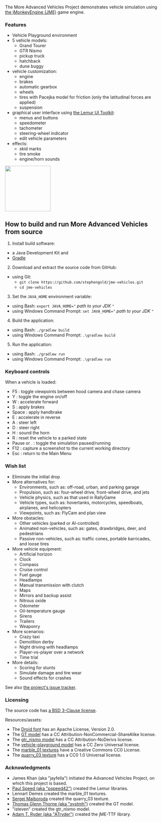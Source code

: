 The More Advanced Vehicles Project demonstrates
vehicle simulation using [the jMonkeyEngine (JME)][jme] game engine.

### Features

+ Vehicle Playground environment
+ 5 vehicle models:
  + Grand Tourer
  + GTR Nismo
  + pickup truck
  + hatchback
  + dune buggy
+ vehicle customization:
  + engine
  + brakes
  + automatic gearbox
  + wheels
  + tires with Pacejka model for friction (only the latitudinal forces are applied)
  + suspension
+ graphical user interface using [the Lemur UI Toolkit][lemur]:
  + menus and buttons
  + speedometer
  + tachometer
  + steering-wheel indicator
  + edit vehicle parameters
+ effects:
  + skid marks
  + tire smoke
  + engine/horn sounds

<img height="150" src="https://i.imgur.com/WNVXH1E.png">

## How to build and run More Advanced Vehicles from source

 1. Install build software:
   + a Java Development Kit and
   + [Gradle]
 2. Download and extract the source code from GitHub:
   + using Git:
     + `git clone https://github.com/stephengold/jme-vehicles.git`
     + `cd jme-vehicles`
 3. Set the `JAVA_HOME` environment variable:
   + using Bash:  `export JAVA_HOME="` *path to your JDK* `"`
   + using Windows Command Prompt:  `set JAVA_HOME="` *path to your JDK* `"`
 4. Build the application:
   + using Bash:  `./gradlew build`
   + using Windows Command Prompt:  `.\gradlew build`
 5. Run the application:
   + using Bash:  `./gradlew run`
   + using Windows Command Prompt:  `.\gradlew run`

### Keyboard controls

When a vehicle is loaded:

+ F5 : toggle viewpoints between hood camera and chase camera
+ Y : toggle the engine on/off
+ W : accelerate forward
+ S : apply brakes
+ Space : apply handbrake
+ E : accelerate in reverse
+ A : steer left
+ D : steer right
+ H : sound the horn
+ R : reset the vehicle to a parked state
+ Pause or . : toggle the simulation paused/running
+ F12 : capture a screenshot to the current working directory
+ Esc : return to the Main Menu

[atryder]: https://github.com/ATryder "Adam T. Ryder"
[gradle]: https://gradle.org "Gradle Project"
[jme]: http://jmonkeyengine.org  "jMonkeyEngine Project"
[lemur]: https://github.com/jMonkeyEngine-Contributions/Lemur "Lemur UI Toolkit"
[pspeed]: https://github.com/pspeed42 "Paul Speed"
[sergej]: https://hdrihaven.com/hdris/?a=Sergej%20Majboroda "HDRIs by Sergej Majboroda"
[tgt]: https://www.tgthorne.com/contact "Thomas Glenn Thorne"

### Wish list

+ Eliminate the initial drop
+ More alternatives for:
  + Environments, such as: off-road, urban, and parking garage
  + Propulsion, such as: four-wheel drive, front-wheel drive, and jets
  + Vehicle physics, such as that used in RallyGame
  + Vehicle types, such as: hovertanks, motorcycles, speedboats, airplanes, and helicopters
  + Viewpoints, such as: FlyCam and plan view
+ More obstacles:
  + Other vehicles (parked or AI-controlled)
  + Animated non-vehicles, such as: gates, drawbridges, deer, and pedestrians
  + Passive non-vehicles, such as: traffic cones, portable barricades, and loose tires
+ More vehicle equipment:
  + Artificial horizon
  + Clock
  + Compass
  + Cruise control
  + Fuel gauge
  + Headlamps
  + Manual transmission with clutch
  + Maps
  + Mirrors and backup assist
  + Nitrous oxide
  + Odometer
  + Oil-temperature gauge
  + Sirens
  + Trailers
  + Weaponry
+ More scenarios:
  + Crazy taxi
  + Demolition derby
  + Night driving with headlamps
  + Player-vs-player over a network
  + Time trial
+ More details:
  + Scoring for stunts
  + Simulate damage and tire wear
  + Sound effects for crashes

See also
[the project's issue tracker](https://github.com/stephengold/jme-vehicles/issues).

### Licensing

The source code has
[a BSD 3-Clause license](https://github.com/stephengold/jme-vehicles/blob/master/license.txt).

Resources/assets:

+ The [Droid font](https://github.com/stephengold/jme-vehicles/tree/master/src/main/resources/Interface/Fonts)
  has an Apache License, Version 2.0.
+ The [GT model](https://github.com/stephengold/jme-vehicles/tree/master/src/main/resources/Models/GT)
  has a CC Attribution-NonCommercial-ShareAlike license.
+ The [gtr_nismo model](https://github.com/stephengold/jme-vehicles/tree/master/src/main/resources/Models/gtr_nismo)
  has a CC Attribution-NoDerivs license.
+ The [vehicle-playground model](https://github.com/stephengold/jme-vehicles/tree/master/src/main/resources/Models/vehicle-playground)
  has a CC Zero Universal license.
+ The [marble_01 textures](https://github.com/stephengold/jme-vehicles/tree/master/src/main/resources/Textures/Ground/Marble)
  have a Creative Commons CC0 License.
+ The [quarry_03 texture](https://github.com/stephengold/jme-vehicles/blob/master/src/main/resources/Textures/Sky/quarry_03_4k.jpg)
  has a CC0 1.0 Universal license.

### Acknowledgments

+ James Khan (aka "jayfella") initiated the Advanced Vehicles Project,
  on which this project is based.
+ [Paul Speed (aka "pspeed42")][pspeed] created the Lemur libraries.
+ Lennart Demes created the marble_01 textures.
+ [Sergej Majboroda][sergej] created the quarry_03 texture.
+ [Thomas Glenn Thorne (aka "systmh")][tgt] created the GT model.
+ "isteven" created the gtr_nismo model.
+ [Adam T. Ryder (aka "ATryder")][atryder] created the jME-TTF library.
